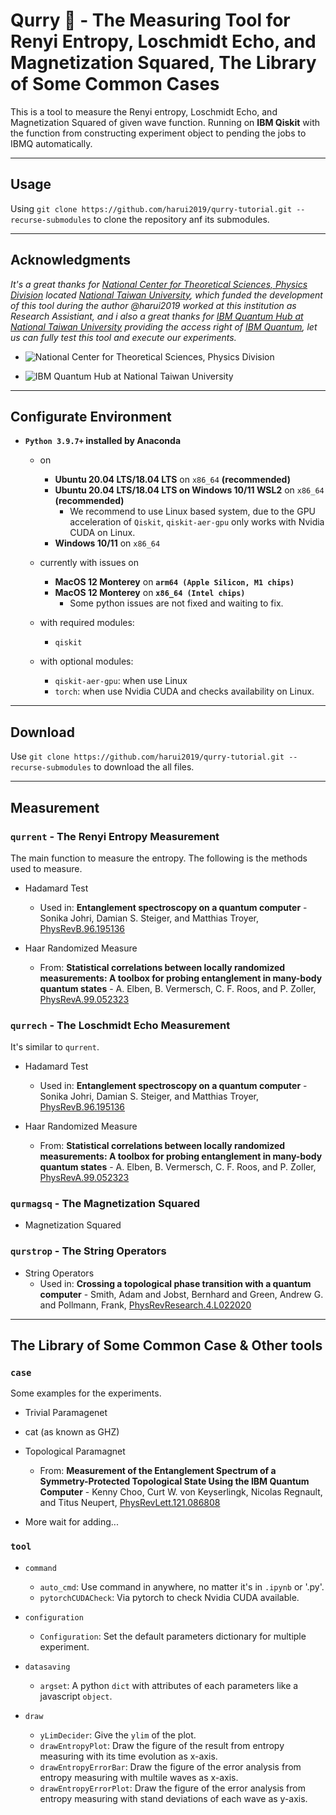 # Qurry 🍛 - The Measuring Tool for Renyi Entropy, Loschmidt Echo, and Magnetization Squared, The Library of Some Common Cases

This is a tool to measure the Renyi entropy, Loschmidt Echo, and Magnetization Squared of given wave function. Running on **IBM Qiskit** with the function from constructing experiment object to pending the jobs to IBMQ automatically.

---

## Usage

Using `git clone https://github.com/harui2019/qurry-tutorial.git --recurse-submodules` to clone the repository anf its submodules.

---

## Acknowledgments

_It's a great thanks for [National Center for Theoretical Sciences, Physics Division](https://phys.ncts.ntu.edu.tw/) located [National Taiwan University](https://www.ntu.edu.tw/), which funded the development of this tool during the author @harui2019 worked at this institution as Research Assistiant, and i also a great thanks for [IBM Quantum Hub at National Taiwan University](https://quantum.ntu.edu.tw/) providing the access right of [IBM Quantum](https://quantum-computing.ibm.com/), let us can fully test this tool and execute our experiments._

- ![National Center for Theoretical Sciences, Physics Division](https://phys.ncts.ntu.edu.tw/uploads/site/site_logo/607fe6dd1d41c87eae000023/logo%E6%A9%98_%E7%B6%B2%E9%A0%812.png)

- ![IBM Quantum Hub at National Taiwan University](https://quantum.ntu.edu.tw/wp-content/uploads/elementor/thumbs/NTU-IBMQ_LOGO1-p9ym8ap0ujw64l3clhzokyfcks6gk8jqq8h148kjk6.png)

---

## Configurate Environment

- **`Python 3.9.7+` installed by Anaconda**
  - on
    - **Ubuntu 20.04 LTS/18.04 LTS** on `x86_64` **(recommended)**
    - **Ubuntu 20.04 LTS/18.04 LTS on Windows 10/11 WSL2** on `x86_64` **(recommended)**
      - We recommend to use Linux based system, due to the GPU acceleration of `Qiskit`, `qiskit-aer-gpu` only works with Nvidia CUDA on Linux.
    - **Windows 10/11** on `x86_64`

  - currently with issues on
    - **MacOS 12 Monterey** on **`arm64 (Apple Silicon, M1 chips)`**
    - **MacOS 12 Monterey** on **`x86_64 (Intel chips)`**
      - Some python issues are not fixed and waiting to fix.

  - with required modules:
    - `qiskit`

  - with optional modules:
    - `qiskit-aer-gpu`: when use Linux
    - `torch`: when use Nvidia CUDA and checks availability on Linux.

---

## Download

Use `git clone https://github.com/harui2019/qurry-tutorial.git --recurse-submodules` to download the all files.

---

## Measurement

### `qurrent` - The Renyi Entropy Measurement

The main function to measure the entropy.
The following is the methods used to measure.

- Hadamard Test
  - Used in:
    **Entanglement spectroscopy on a quantum computer** - Sonika Johri, Damian S. Steiger, and Matthias Troyer, [PhysRevB.96.195136](https://doi.org/10.1103/PhysRevB.96.195136)

- Haar Randomized Measure
  - From:
    **Statistical correlations between locally randomized measurements: A toolbox for probing entanglement in many-body quantum states** - A. Elben, B. Vermersch, C. F. Roos, and P. Zoller, [PhysRevA.99.052323](https://doi.org/10.1103/PhysRevA.99.052323)

### `qurrech` - The Loschmidt Echo Measurement

It's similar to `qurrent`.

- Hadamard Test
  - Used in:
    **Entanglement spectroscopy on a quantum computer** - Sonika Johri, Damian S. Steiger, and Matthias Troyer, [PhysRevB.96.195136](https://doi.org/10.1103/PhysRevB.96.195136)

- Haar Randomized Measure
  - From:
    **Statistical correlations between locally randomized measurements: A toolbox for probing entanglement in many-body quantum states** - A. Elben, B. Vermersch, C. F. Roos, and P. Zoller, [PhysRevA.99.052323](https://doi.org/10.1103/PhysRevA.99.052323)

### `qurmagsq` - The Magnetization Squared

- Magnetization Squared

### `qurstrop` - The String Operators

- String Operators
  - Used in:
    **Crossing a topological phase transition with a quantum computer** - Smith, Adam and Jobst, Bernhard and Green, Andrew G. and Pollmann, Frank, [PhysRevResearch.4.L022020](https://link.aps.org/doi/10.1103/PhysRevResearch.4.L022020)

---

## The Library of Some Common Case & Other tools

### `case`

Some examples for the experiments.

- Trivial Paramagenet
- cat (as known as GHZ)
- Topological Paramagnet
  - From:
    **Measurement of the Entanglement Spectrum of a Symmetry-Protected Topological State Using the IBM Quantum Computer** - Kenny Choo, Curt W. von Keyserlingk, Nicolas Regnault, and Titus Neupert, [PhysRevLett.121.086808](https://doi.org/10.1103/PhysRevLett.121.086808)

- More wait for adding...

### `tool`

- `command`
  - `auto_cmd`: Use command in anywhere, no matter it's in `.ipynb` or '.py'.
  - `pytorchCUDACheck`: Via pytorch to check Nvidia CUDA available.

- `configuration`
  - `Configuration`: Set the default parameters dictionary for multiple experiment.

- `datasaving`
  - `argset`: A python `dict` with attributes of each parameters like a javascript `object`.

- `draw`
  - `yLimDecider`: Give the `ylim` of the plot.
  - `drawEntropyPlot`: Draw the figure of the result from entropy measuring with its time evolution as x-axis.
  - `drawEntropyErrorBar`: Draw the figure of the error analysis from entropy measuring with multile waves as x-axis.
  - `drawEntropyErrorPlot`: Draw the figure of the error analysis from entropy measuring with stand deviations of each wave as y-axis.
